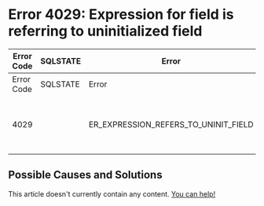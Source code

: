 
# Error 4029: Expression for field is referring to uninitialized field


| Error Code | SQLSTATE | Error | Description |
| --- | --- | --- | --- |
| Error Code | SQLSTATE | Error | Description |
| 4029 |  | ER_EXPRESSION_REFERS_TO_UNINIT_FIELD | Expression for field %`-.64s is referring to uninitialized field %`s |




## Possible Causes and Solutions


This article doesn't currently contain any content. [You can help!](/en/writing-and-editing-knowledge-base-articles/)

